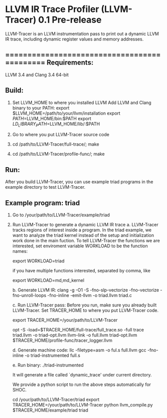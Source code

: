 LLVM IR Trace Profiler (LLVM-Tracer) 0.1 Pre-release
============================================
LLVM-Tracer is an LLVM instrumentation pass to print out a dynamic LLVM IR
trace, including dynamic register values and memory addresses. 


============================================
Requirements:
-------------------
  LLVM 3.4 and Clang 3.4 64-bit

Build:
------
  1. Set LLVM_HOME to where you installed LLVM
     Add LLVM and Clang binary to your PATH:
     export $LLVM_HOME=/path/to/your/llvm/installation
     export $PATH=$LLVM_HOME/bin:$PATH
     export $LD_LIBRARY_PATH=$LLVM_HOME/lib/:$PATH

  2. Go to where you put LLVM-Tracer source code
  3. cd /path/to/LLVM-Tracer/full-trace/;
     make
  4. cd /path/to/LLVM-Tracer/profile-func/;
     make

Run:
------
After you build LLVM-Tracer, you can use example triad programs in the example
directory to test LLVM-Tracer. 

Example program: triad
----------------------
  1. Go to /your/path/to/LLVM-Tracer/example/triad
  2. Run LLVM-Tracer to generate a dynamic LLVM IR trace
     a. LLVM-Tracer tracks regions of interest inside a program. In the
        triad example, we want to analyze the triad kernel instead of the setup
        and initialization work done in the main fuction. To tell LLVM-Tracer 
        the functions we are interested, set enviroment variable WORKLOAD to 
        be the function names:
        
        export WORKLOAD=triad

        if you have multiple functions interested, separated by comma, like
        
        export WORKLOAD=md,md_kernel
     
     b. Generate LLVM IR:
        clang -g -O1 -S -fno-slp-vectorize -fno-vectorize -fno-unroll-loops -fno-inline -emit-llvm -o triad.llvm triad.c
     
     c. Run LLVM-Tracer pass:
        Before you run, make sure you already built LLVM-Tracer. 
        Set TRACER_HOME to where you put LLVM-Tracer code. 
        
        export TRACER_HOME=/your/path/to/LLVM-Tracer
        
        opt -S -load=$TRACER_HOME/full-trace/full_trace.so -full trace triad.llvm -o triad-opt.llvm
        llvm-link -o full.llvm triad-opt.llvm $TRACER_HOME/profile-func/tracer_logger.llvm
     
     d. Generate machine code:
        llc -filetype=asm -o ful.s full.llvm
        gcc -fno-inline -o triad-instrumented full.s
     
     e. Run binary:
        ./triad-instrumented
        
        It will generate a file called `dynamic_trace' under current directory. 
  
     We provide a python script to run the above steps automatically for SHOC. 
        
        cd /your/path/to/LLVM-Tracer/triad
        export TRACER_HOME=/your/path/to/LLVM-Tracer
        python llvm_compile.py $TRACER_HOME/example/triad triad

